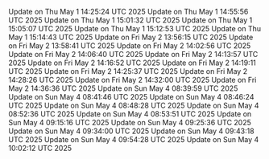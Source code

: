 Update on Thu May  1 14:25:24 UTC 2025
Update on Thu May  1 14:55:56 UTC 2025
Update on Thu May  1 15:01:32 UTC 2025
Update on Thu May  1 15:05:07 UTC 2025
Update on Thu May  1 15:12:53 UTC 2025
Update on Thu May  1 15:14:43 UTC 2025
Update on Fri May  2 13:56:15 UTC 2025
Update on Fri May  2 13:58:41 UTC 2025
Update on Fri May  2 14:02:56 UTC 2025
Update on Fri May  2 14:06:40 UTC 2025
Update on Fri May  2 14:13:57 UTC 2025
Update on Fri May  2 14:16:52 UTC 2025
Update on Fri May  2 14:19:11 UTC 2025
Update on Fri May  2 14:25:37 UTC 2025
Update on Fri May  2 14:28:26 UTC 2025
Update on Fri May  2 14:32:00 UTC 2025
Update on Fri May  2 14:36:36 UTC 2025
Update on Sun May  4 08:39:59 UTC 2025
Update on Sun May  4 08:41:46 UTC 2025
Update on Sun May  4 08:46:24 UTC 2025
Update on Sun May  4 08:48:28 UTC 2025
Update on Sun May  4 08:52:36 UTC 2025
Update on Sun May  4 08:53:51 UTC 2025
Update on Sun May  4 09:15:16 UTC 2025
Update on Sun May  4 09:25:36 UTC 2025
Update on Sun May  4 09:34:00 UTC 2025
Update on Sun May  4 09:43:18 UTC 2025
Update on Sun May  4 09:54:28 UTC 2025
Update on Sun May  4 10:02:12 UTC 2025
